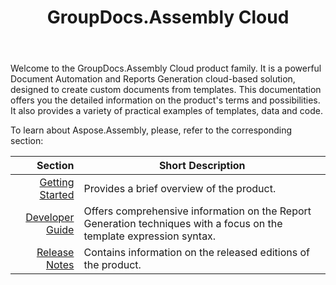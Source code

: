 ﻿---
id: "GroupDocs.Assembly Cloud"
url: "assembly"
title: "GroupDocs.Assembly Cloud"
description: "GroupDocs.Assembly Cloud"
keywords: ""
hideChildren: true
---

Welcome to the GroupDocs.Assembly Cloud product family. It is a powerful Document Automation and Reports Generation cloud-based solution, designed to create custom documents from templates. This documentation offers you the detailed information on the product's terms and possibilities. It also provides a variety of practical examples of templates, data and code.

To learn about Aspose.Assembly, please, refer to the corresponding section:

| Section | Short Description  |
| --: |---|
| [Getting Started](/assembly/getting-started/) | Provides a brief overview of the product. |
| [Developer Guide](/assembly/developer-guide/) | Offers comprehensive information on the Report Generation techniques with a focus on the template expression syntax. |
| [Release Notes](/assembly/release-notes/) | Contains information on the released editions of the product. |

